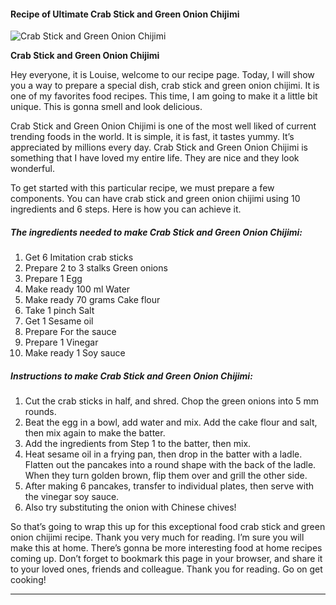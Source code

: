             

#### Recipe of Ultimate Crab Stick and Green Onion Chijimi

![Crab Stick and Green Onion Chijimi](https://img-global.cpcdn.com/recipes/5816219874623488/751x532cq70/crab-stick-and-green-onion-chijimi-recipe-main-photo.jpg)

**Crab Stick and Green Onion Chijimi**

Hey everyone, it is Louise, welcome to our recipe page. Today, I will show you a way to prepare a special dish, crab stick and green onion chijimi. It is one of my favorites food recipes. This time, I am going to make it a little bit unique. This is gonna smell and look delicious.

Crab Stick and Green Onion Chijimi is one of the most well liked of current trending foods in the world. It is simple, it is fast, it tastes yummy. It’s appreciated by millions every day. Crab Stick and Green Onion Chijimi is something that I have loved my entire life. They are nice and they look wonderful.

To get started with this particular recipe, we must prepare a few components. You can have crab stick and green onion chijimi using 10 ingredients and 6 steps. Here is how you can achieve it.

##### The ingredients needed to make Crab Stick and Green Onion Chijimi:

1.  Get 6 Imitation crab sticks
2.  Prepare 2 to 3 stalks Green onions
3.  Prepare 1 Egg
4.  Make ready 100 ml Water
5.  Make ready 70 grams Cake flour
6.  Take 1 pinch Salt
7.  Get 1 Sesame oil
8.  Prepare For the sauce
9.  Prepare 1 Vinegar
10.  Make ready 1 Soy sauce

##### Instructions to make Crab Stick and Green Onion Chijimi:

1.  Cut the crab sticks in half, and shred. Chop the green onions into 5 mm rounds.
2.  Beat the egg in a bowl, add water and mix. Add the cake flour and salt, then mix again to make the batter.
3.  Add the ingredients from Step 1 to the batter, then mix.
4.  Heat sesame oil in a frying pan, then drop in the batter with a ladle. Flatten out the pancakes into a round shape with the back of the ladle. When they turn golden brown, flip them over and grill the other side.
5.  After making 6 pancakes, transfer to individual plates, then serve with the vinegar soy sauce.
6.  Also try substituting the onion with Chinese chives!

So that’s going to wrap this up for this exceptional food crab stick and green onion chijimi recipe. Thank you very much for reading. I’m sure you will make this at home. There’s gonna be more interesting food at home recipes coming up. Don’t forget to bookmark this page in your browser, and share it to your loved ones, friends and colleague. Thank you for reading. Go on get cooking!

* * *